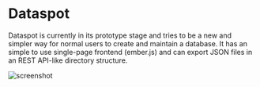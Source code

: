 Dataspot
========

Dataspot is currently in its prototype stage and tries to be a new and simpler way for normal users to create and maintain a database. It has an simple to use single-page frontend (ember.js) and can export JSON files in an REST API-like directory structure.

![screenshot](https://raw.github.com/uberbruns/Dataspot/master/info/screenshot-inline.jpg)
